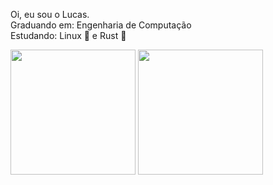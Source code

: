 Oi, eu sou o Lucas. <br>
Graduando em: Engenharia de Computação <br>
Estudando: Linux 🐧 e Rust 🦀 

<div>
<a href="https://github.com/Lucas865"></a>
<img align="center" height="200em" src="https://github-readme-stats.vercel.app/api?username=LucasG42&show_icons=true&theme=vue-dark" />
<img align="center" height="200em" src="https://github-readme-stats.vercel.app/api/top-langs/?username=LucasG42&theme=vue-dark" />
</div>

